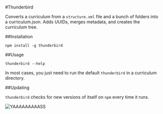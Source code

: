 #Thunderbird

Converts a curriculum from a `structure.xml` file and a bunch of folders
into a curriculum.json. Adds UUIDs, merges metadata, and creates the
curriculum tree.

##Installation

    npm install -g thunderbird
  
##Usage

    thunderbird --help

In most cases, you just need to run the default `thunderbird` in a curriculum directory.

##Updating

`thunderbird` checks for new versions of itself on `npm` every time it runs.

![YAAAAAAAAASS](https://cloud.githubusercontent.com/assets/297455/4094915/97958bd4-2fad-11e4-9e94-64d06a5f7e1f.jpg)
